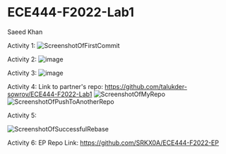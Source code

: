 # ECE444-F2022-Lab1

Saeed Khan

Activity 1:
![ScreenshotOfFirstCommit](https://user-images.githubusercontent.com/44185385/190311300-a40e1212-16d0-43be-bf1e-86bdf41a5fee.png)

Activity 2:
![image](https://user-images.githubusercontent.com/44185385/190314164-8535345f-b103-4cac-a4bf-327080e7b1c9.png)

Activity 3:
![image](https://user-images.githubusercontent.com/44185385/190318345-a2dd40d8-1aa6-437b-901c-f441da095de0.png)

Activity 4:
Link to partner's repo: https://github.com/talukder-sowrov/ECE444-F2022-Lab1
![ScreenshotOfMyRepo](https://user-images.githubusercontent.com/44185385/190815676-4b4d8ae2-dcb1-45d7-82fd-62f6abddbf6d.png)
![ScreenshotOfPushToAnotherRepo](https://user-images.githubusercontent.com/44185385/190815706-0eed55d9-8997-4000-ae71-29a8bdc79aad.png)

Activity 5:

![ScreenshotOfSuccessfulRebase](https://user-images.githubusercontent.com/44185385/190837946-754c523f-40d2-4e12-8a89-7f0687de7f1f.png)

Activity 6: 
EP Repo Link: https://github.com/SRKX0A/ECE444-F2022-EP
